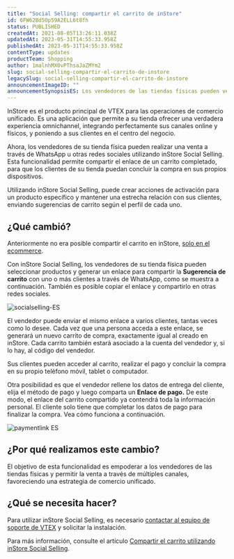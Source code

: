 ```yaml
---
title: "Social Selling: compartir el carrito de inStore"
id: 6FW62Bd5Op59A2ELL6t8fh
status: PUBLISHED
createdAt: 2021-08-05T13:26:11.038Z
updatedAt: 2023-05-31T14:55:33.958Z
publishedAt: 2023-05-31T14:55:33.958Z
contentType: updates
productTeam: Shopping
author: 1malnhMX0vPThsaJaZMYm2
slug: social-selling-compartir-el-carrito-de-instore
legacySlug: social-selling-compartir-el-carrito-de-instore
announcementImageID: ""
announcementSynopsisES: Los vendedores de las tiendas físicas pueden vender a través de las redes sociales mediante inStore Social Selling.
---
```


InStore es el producto principal de VTEX para las operaciones de comercio unificado. Es una aplicación que permite a su tienda ofrecer una verdadera experiencia omnichannel, integrando perfectamente sus canales online y físicos, y poniendo a sus clientes en el centro del negocio.

Ahora, los vendedores de su tienda física pueden realizar una venta a través de WhatsApp u otras redes sociales utilizando inStore Social Selling. Esta funcionalidad permite compartir el enlace de un carrito completado, para que los clientes de su tienda puedan concluir la compra en sus propios dispositivos.

Utilizando inStore Social Selling, puede crear acciones de activación para un producto específico y mantener una estrecha relación con sus clientes, enviando sugerencias de carrito según el perfil de cada uno.

## ¿Qué cambió?

Anteriormente no era posible compartir el carrito en inStore, [solo en el ecommerce](https://help.vtex.com/es/tutorial/how-to-use-the-shareable-cart-app--3ePPpkmeZ96GXbeIoGZbTN).

Con inStore Social Selling, los vendedores de su tienda física pueden seleccionar productos y generar un enlace para compartir la **Sugerencia de carrito** con uno o más clientes a través de WhatsApp, como se muestra a continuación. También es posible copiar el enlace y compartirlo en otras redes sociales.

![socialselling-ES](//images.ctfassets.net/alneenqid6w5/1jdz7EIobEDMQqdRmdIVJY/7eb64840bde5bb1648e313d6277e872f/socialselling-ES.gif)

El vendedor puede enviar el mismo enlace a varios clientes, tantas veces como lo desee. Cada vez que una persona acceda a este enlace, se generará un nuevo carrito de compra, exactamente igual al creado en inStore. Cada carrito también estará asociado a la cuenta del vendedor y, si lo hay, al código del vendedor.

Sus clientes pueden acceder al carrito, realizar el pago y concluir la compra en su propio teléfono móvil, tablet o computador.

Otra posibilidad es que el vendedor rellene los datos de entrega del cliente, elija el método de pago y luego comparta un **Enlace de pago.** De este modo, el enlace del carrito compartido ya contendrá toda la información personal. El cliente solo tiene que completar los datos de pago para finalizar la compra. Vea cómo funciona a continuación.

![paymentlink ES](//images.ctfassets.net/alneenqid6w5/7FjwJywOLKl0WjdC8U1IFc/1136d3cb3448664865ce0615392076d7/paymentlink_ES.gif)

## ¿Por qué realizamos este cambio?

El objetivo de esta funcionalidad es empoderar a los vendedores de las tiendas físicas y permitir la venta a través de múltiples canales, favoreciendo una estrategia de comercio unificado.

## ¿Qué se necesita hacer?

Para utilizar inStore Social Selling, es necesario [contactar al equipo de soporte de VTEX](https://support.vtex.com/hc/pt-br/requests) y solicitar la instalación.

Para más información, consulte el artículo [Compartir el carrito utilizando inStore Social Selling](https://help.vtex.com/es/tracks/instore-usando-o-app--4BYzQIwyOHvnmnCYQgLzdr/6deiffo22iKkY27PkfstXy).
